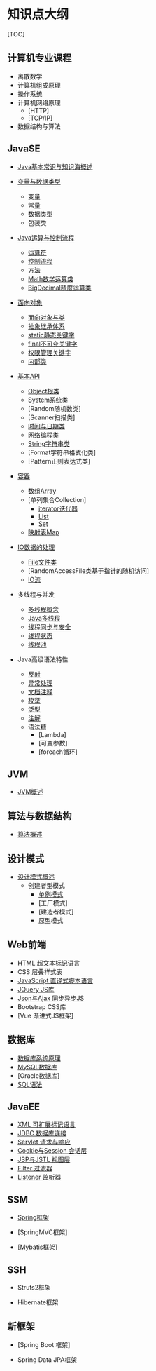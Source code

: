 # 知识点大纲

[TOC]


## 计算机专业课程

- 离散数学
- 计算机组成原理
- 操作系统
- 计算机网络原理
	- [HTTP]
	- [TCP/IP]
- 数据结构与算法

## JavaSE

- [Java基本常识与知识海概述](JavaSE/0Java基本常识/ReadMe.md)

- [变量与数据类型](JavaSE/1变量与数据类型/ReadMe.md)

  - 变量
  - 常量
  - 数据类型
  - 包装类

- [Java运算与控制流程](JavaSE/2Java运算与控制流程)

  - [运算符](JavaSE/2Java运算与控制流程/1.运算符/ReadMe.md)
  - [控制流程](JavaSE/2Java运算与控制流程/2.控制流程/ReadMe.md)
  - [方法](JavaSE/2Java运算与控制流程/3.方法/ReadMe.md)
  - [Math数学运算类](JavaSE/2Java运算与控制流程/4.Math数学运算类/README.md)
  - [BigDecimal精度运算类](JavaSE/2Java运算与控制流程/5.BigDecimal精度运算类/ReadMe.md)

- [面向对象](JavaSE/3面向对象)
  - [面向对象与类](JavaSE/3面向对象/面向对象与类/ReadMe.md)
  - [抽象继承体系](JavaSE/3面向对象/抽象继承体系/ReadMe.md)
  - [static静态关键字](JavaSE/3面向对象/static静态关键字/ReadMe.md)
  - [final不可变关键字](JavaSE/3面向对象/final不可变关键字/ReadMe.md)
  - [权限管理关键字](JavaSE/3面向对象/权限管理关键字/ReadMe.md)
  - [内部类](JavaSE/3面向对象/内部类/ReadMe.md)

- [基本API](JavaSE/4基本API)
  - [Object根类](JavaSE/4基本API/Object根类/README.md)
  - [System系统类](JavaSE/4基本API/System系统类/README.md)
  - [Random随机数类]
  - [Scanner扫描类]
  - [时间与日期类](JavaSE/4基本API/时间与日期类/README.md)
  - [网络编程类](JavaSE/4基本API/网络编程类/README.md)
  - [String字符串类](JavaSE/4基本API/String字符串类/README.md)
  - [Format字符串格式化类]
  - [Pattern正则表达式类]

- [容器](JavaSE/5容器/ReadMe.md)

  - [数组Array](JavaSE/5容器/1.数组Array/README.md)
  - [单列集合Collection]
  	- [iterator迭代器](JavaSE/5容器/iterator/ReadMe.md)
  	- [List](JavaSE/5容器/2.单列集合Collection/List/ReadMe.md)
  	- [Set](JavaSE/5容器/2.单列集合Collection/Set/ReadMe.md)
  - [映射表Map](JavaSE/5容器/3.映射表Map/ReadMe.md)

- [IO数据的处理](JavaSE/5容器/ReadMe.md)

  - [File文件类](JavaSE/6IO数据的处理/File文件类/ReadMe.md)
  - [RandomAccessFile类基于指针的随机访问]
  - [IO流](JavaSE/6IO数据的处理/IO流/ReadMe.md)

- 多线程与并发
  -   [多线程概念](JavaSE/7多线程与并发/多线程概念/ReadMe.md)
  -   [Java多线程](JavaSE/7多线程与并发/Java多线程/ReadMe.md)
  -   [线程同步与安全](JavaSE/7多线程与并发/线程同步与安全/ReadMe.md)
  -   [线程状态](JavaSE/7多线程与并发/线程状态/ReadMe.md)
  -   [线程池](JavaSE/7多线程与并发/线程池/ReadMe.md)

- Java高级语法特性
  - [反射](JavaSE/8Java高级语法特性/反射/ReadMe.md)
  - [异常处理](JavaSE/8Java高级语法特性/异常处理/ReadMe.md)
  - [文档注释](JavaSE/8Java高级语法特性/文档注释/ReadMe.md)
  - [枚举](JavaSE/8Java高级语法特性/枚举/ReadMe.md)
  - [泛型](JavaSE/8Java高级语法特性/泛型/ReadMe.md)
  - [注解](JavaSE/8Java高级语法特性/注解/ReadMe.md)
  - 语法糖
  	- [Lambda]
  	- [可变参数]
  	- [foreach循环]

## JVM

- [JVM概述](JVM/ReadMe.md)

## 算法与数据结构

- [算法概述](算法与数据结构/ReadMe.md)

## 设计模式

- [设计模式概述](设计模式/ReadMe.md)
	- 创建者型模式
		- [单例模式](设计模式/创建型模式/单例模式/ReadMe.md)
		- [工厂模式]
		- [建造者模式]
		- 原型模式

## Web前端

- HTML 超文本标记语言
- CSS 层叠样式表
- [JavaScript 直译式脚本语言](Web前端/JavaScript/ReadMe.md)
- [JQuery JS库](Web前端/JQuery/ReadMe.md)
- [Json与Ajax 同步异步JS](Web前端/Ajax与Json/ReadMe.md)
- Bootstrap CSS库
- [Vue 渐进式JS框架]
	
## 数据库

- [数据库系统原理](数据库/1.数据库系统原理)
- [MySQL数据库](数据库/2.MySQL)
- [Oracle数据库]
- [SQL语法](数据库/3.SQL语法)

## JavaEE

- [XML 可扩展标记语言](JavaEE/src/main/directory/XML/ReadMe.md)
- [JDBC 数据库连接](JavaEE/src/main/directory/JDBC与数据库连接池/ReadMe.md)
- [Servlet 请求与响应](JavaEE/src/main/directory/Servlet/ReadMe.md)
- [Cookie与Session 会话层](JavaEE/src/main/directory/Cookie与Session/ReadMe.md)
- [JSP与JSTL 视图层](JavaEE/src/main/directory/JSP/ReadMe.md)
- [Filter 过滤器](JavaEE/src/main/directory/Filter与Listener/ReadMe.md)
- [Listener 监听器](JavaEE/src/main/directory/Filter与Listener/ReadMe.md)

## SSM

- [Spring框架](Spring/ReadMe.md)

- [SpringMVC框架]

- [Mybatis框架]

## SSH

- Struts2框架

- Hibernate框架

## 新框架

- [Spring Boot 框架] 

- Spring Data JPA框架